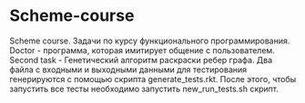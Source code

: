 # Scheme-course
Scheme course.
Задачи по курсу функционального программирования.
Doctor - программа, которая имитирует общение с пользователем.
Second task - Генетический алгоритм раскраски ребер графа. Два файла с входными и выходными данными для тестирования генерируются с помощью скрипта generate_tests.rkt. После этого, чтобы запустить все тесты необходимо запустить new_run_tests.sh скрипт.
